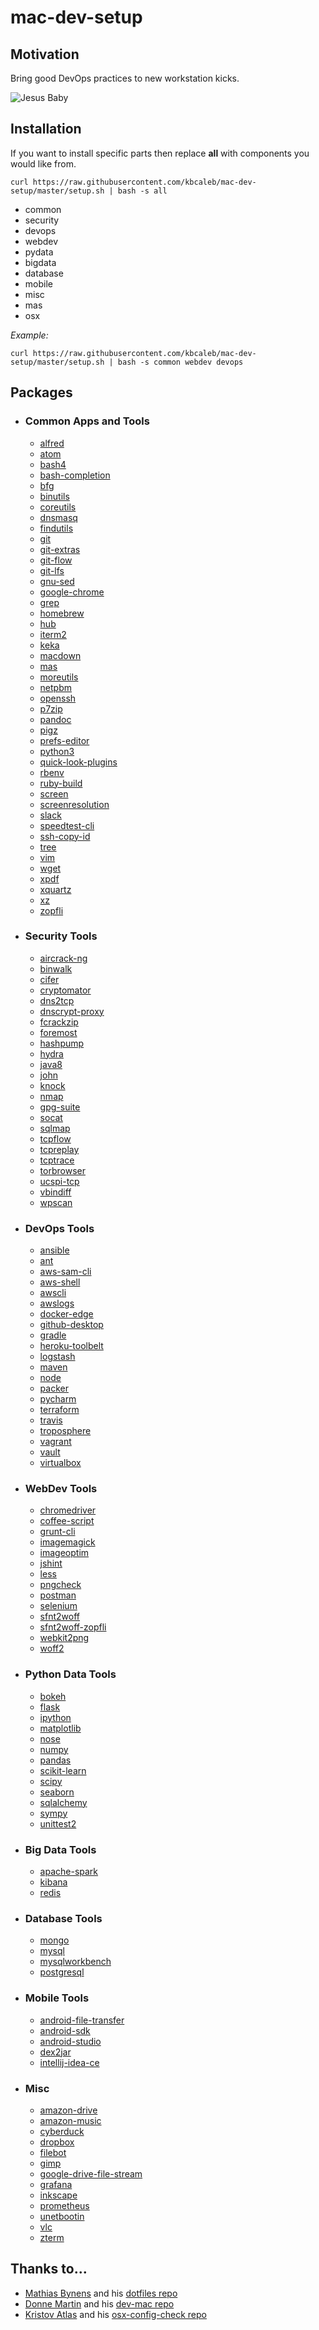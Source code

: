 # mac-dev-setup

## Motivation
Bring good DevOps practices to new workstation kicks.

![Jesus Baby](assets/jesus.gif)

## Installation
If you want to install specific parts then replace **all** with components you would like from.
```
curl https://raw.githubusercontent.com/kbcaleb/mac-dev-setup/master/setup.sh | bash -s all
```
* common
* security
* devops
* webdev
* pydata
* bigdata
* database
* mobile
* misc
* mas
* osx

_Example:_
```
curl https://raw.githubusercontent.com/kbcaleb/mac-dev-setup/master/setup.sh | bash -s common webdev devops
```

## Packages
* ### Common Apps and Tools
    * [alfred](https://www.alfredapp.com/)
    * [atom](https://atom.io)
    * [bash4](https://www.gnu.org/software/bash/)
    * [bash-completion](https://github.com/scop/bash-completion)
    * [bfg](https://rtyley.github.io/bfg-repo-cleaner/https://rtyley.github.io/bfg-repo-cleaner/)
    * [binutils](https://www.gnu.org/software/binutils/)
    * [coreutils](http://www.gnu.org/software/coreutils/coreutils.html)
    * [dnsmasq](http://www.thekelleys.org.uk/dnsmasq/doc.html)
    * [findutils](https://www.gnu.org/software/findutils/)
    * [git](https://git-scm.com)
    * [git-extras](https://github.com/tj/git-extras)
    * [git-flow](https://github.com/nvie/gitflow)
    * [git-lfs](https://git-lfs.github.com/)
    * [gnu-sed](https://www.gnu.org/software/sed/)
    * [google-chrome](https://www.google.com/chrome/)
    * [grep](https://www.gnu.org/software/grep/manual/grep.html)
    * [homebrew](https://brew.sh)
    * [hub](https://hub.github.com/)
    * [iterm2](https://www.iterm2.com/)
    * [keka](https://www.keka.io/)
    * [macdown](https://macdown.uranusjr.com/)
    * [mas](https://github.com/mas-cli/mas)
    * [moreutils](https://joeyh.name/code/moreutils/)
    * [netpbm](http://netpbm.sourceforge.net/)
    * [openssh](https://www.openssh.com/)
    * [p7zip](https://p7zip.sourceforge.io/)
    * [pandoc](https://pandoc.org/)
    * [pigz](https://zlib.net/pigz/)
    * [prefs-editor](http://apps.tempel.org/PrefsEditor/index.php)
    * [python3](https://www.python.org/)
    * [quick-look-plugins](https://github.com/sindresorhus/quick-look-plugins)
    * [rbenv](https://github.com/rbenv/rbenv)
    * [ruby-build](https://github.com/rbenv/ruby-build)
    * [screen](https://www.gnu.org/software/screen/)
    * [screenresolution](https://github.com/jhford/screenresolution)
    * [slack](https://slack.com/)
    * [speedtest-cli](https://github.com/sivel/speedtest-cli)
    * [ssh-copy-id](https://www.ssh.com/ssh/copy-id)
    * [tree](http://mama.indstate.edu/users/ice/tree/)
    * [vim](https://www.vim.org/)
    * [wget](https://www.gnu.org/software/wget/)
    * [xpdf](https://www.xpdfreader.com/)
    * [xquartz](https://www.xquartz.org/)
    * [xz](https://tukaani.org/xz/)
    * [zopfli](https://github.com/google/zopfli)

* ### Security Tools
    * [aircrack-ng](https://www.aircrack-ng.org/)
    * [binwalk](https://github.com/ReFirmLabs/binwalk)
    * [cifer](https://code.google.com/archive/p/cifer/)
    * [cryptomator](https://cryptomator.org/)
    * [dns2tcp](https://tools.kali.org/maintaining-access/dns2tcp)
    * [dnscrypt-proxy](https://github.com/jedisct1/dnscrypt-proxy)
    * [fcrackzip](https://github.com/hyc/fcrackzip)
    * [foremost](https://foremost.sourceforge.io/)
    * [hashpump](https://github.com/bwall/HashPump)
    * [hydra](https://github.com/vanhauser-thc/thc-hydra)
    * [java8](https://java.com)
    * [john](http://www.openwall.com/john/)
    * [knock](http://www.zeroflux.org/projects/knock)
    * [nmap](https://nmap.org/)
    * [gpg-suite](https://gpgtools.org/)
    * [socat](http://www.dest-unreach.org/socat/doc/socat.html)
    * [sqlmap](http://sqlmap.org/)
    * [tcpflow](https://github.com/simsong/tcpflow)
    * [tcpreplay](https://tcpreplay.appneta.com/)
    * [tcptrace](http://www.tcptrace.org/)
    * [torbrowser](https://www.torproject.org/projects/torbrowser.html.en)
    * [ucspi-tcp](https://cr.yp.to/ucspi-tcp.html)
    * [vbindiff](https://www.cjmweb.net/vbindiff/)
    * [wpscan](https://wpscan.org/)

* ### DevOps Tools
    * [ansible](https://www.ansible.com/)
    * [ant](https://ant.apache.org/)
    * [aws-sam-cli](https://github.com/awslabs/aws-sam-cli)
    * [aws-shell](https://github.com/awslabs/aws-shell)
    * [awscli](https://aws.amazon.com/cli/)
    * [awslogs](https://github.com/jorgebastida/awslogs)
    * [docker-edge](https://docs.docker.com/docker-for-mac/edge-release-notes/)
    * [github-desktop](https://desktop.github.com/)
    * [gradle](https://gradle.org/)
    * [heroku-toolbelt](https://cli.heroku.com)
    * [logstash](https://www.elastic.co/products/logstash)
    * [maven](https://maven.apache.org/)
    * [node](https://nodejs.org/en/)
    * [packer](https://www.packer.io/)
    * [pycharm](https://www.jetbrains.com/pycharm/)
    * [terraform](https://www.terraform.io/)
    * [travis](https://travis-ci.org/)
    * [troposphere](https://github.com/cloudtools/troposphere)
    * [vagrant](https://www.vagrantup.com/)
    * [vault](https://www.vaultproject.io/)
    * [virtualbox](https://www.virtualbox.org/)

* ### WebDev Tools
    * [chromedriver](http://chromedriver.chromium.org/)
    * [coffee-script](https://coffeescript.org/)
    * [grunt-cli](https://github.com/gruntjs/grunt-cli)
    * [imagemagick](https://www.imagemagick.org/)
    * [imageoptim](https://imageoptim.com/)
    * [jshint](http://jshint.com/)
    * [less](https://www.npmjs.com/package/less)
    * [pngcheck](http://www.libpng.org/pub/png/apps/pngcheck.html)
    * [postman](https://www.getpostman.com/)
    * [selenium](https://www.seleniumhq.org/)
    * [sfnt2woff](https://github.com/bramstein/homebrew-webfonttools)
    * [sfnt2woff-zopfli](https://github.com/bramstein/homebrew-webfonttools)
    * [webkit2png](http://www.paulhammond.org/webkit2png/)
    * [woff2](https://github.com/google/woff2)

* ### Python Data Tools
    * [bokeh](https://bokeh.pydata.org/)
    * [flask](http://flask.pocoo.org/)
    * [ipython](https://ipython.org/)
    * [matplotlib](https://matplotlib.org/)
    * [nose](http://nose.readthedocs.io/en/latest/)
    * [numpy](http://www.numpy.org/)
    * [pandas](https://pandas.pydata.org/)
    * [scikit-learn](http://scikit-learn.org/stable/)
    * [scipy](https://www.scipy.org/)
    * [seaborn](https://seaborn.pydata.org/)
    * [sqlalchemy](https://www.sqlalchemy.org/)
    * [sympy](http://www.sympy.org/en/index.html)
    * [unittest2](https://pypi.org/project/unittest2/)

* ### Big Data Tools
    * [apache-spark](https://spark.apache.org/)
    * [kibana](https://www.elastic.co/products/kibana)
    * [redis](https://redis.io/)

* ### Database Tools
    * [mongo](https://www.mongodb.com/)
    * [mysql](https://mysql.com)
    * [mysqlworkbench](https://www.mysql.com/products/workbench/)
    * [postgresql](https://www.postgresql.org/)

* ### Mobile Tools
    * [android-file-transfer](https://www.android.com/filetransfer/)
    * [android-sdk](https://developer.android.com/index.html)
    * [android-studio](https://developer.android.com/studio/)
    * [dex2jar](https://github.com/pxb1988/dex2jar)
    * [intellij-idea-ce](https://www.jetbrains.com/idea/download/)

* ### Misc
    * [amazon-drive](https://www.amazon.com/b?ie=UTF8&node=15547130011)
    * [amazon-music](https://music.amazon.com/)
    * [cyberduck](https://cyberduck.io/)
    * [dropbox](https://www.dropbox.com/)
    * [filebot](https://www.filebot.net/)
    * [gimp](https://www.gimp.org/)
    * [google-drive-file-stream](https://support.google.com/drive/answer/7329379?hl=en)
    * [grafana](https://grafana.com/)
    * [inkscape](https://inkscape.org/)
    * [prometheus](https://prometheus.io/)
    * [unetbootin](https://unetbootin.github.io/)
    * [vlc](https://www.videolan.org/vlc/index.html)
    * [zterm](http://www.dalverson.com/zterm/)

## Thanks to...
* [Mathias Bynens](https://mathiasbynens.be/) and his [dotfiles repo](https://github.com/mathiasbynens/dotfiles)
* [Donne Martin](http://donnemartin.com/) and his [dev-mac repo](https://github.com/donnemartin/dev-setup/)
* [Kristov Atlas](http://kristovatlas.com/) and his [osx-config-check repo](https://github.com/kristovatlas/osx-config-check)
